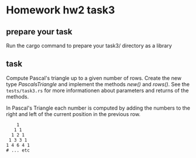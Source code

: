 # Homework hw2 task3

## prepare your task

Run the cargo command to prepare your task3/ directory as a library

## task

Compute Pascal's triangle up to a given number of rows. Create the new type *PascalsTriangle* and implement the methods *new()* and *rows()*. See the `tests/task3.rs` for more informationen about parameters and returns of the methods.

In Pascal's Triangle each number is computed by adding the numbers to
the right and left of the current position in the previous row.

```plain
    1
   1 1
  1 2 1
 1 3 3 1
1 4 6 4 1
# ... etc
```




